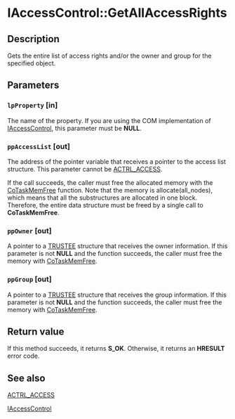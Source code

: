 # IAccessControl::GetAllAccessRights

## Description

Gets the entire list of access rights and/or the owner and group for the specified object.

## Parameters

### `lpProperty` [in]

The name of the property. If you are using the COM implementation of [IAccessControl](https://learn.microsoft.com/windows/desktop/api/iaccess/nn-iaccess-iaccesscontrol), this parameter must be **NULL**.

### `ppAccessList` [out]

The address of the pointer variable that receives a pointer to the access list structure. This parameter cannot be [ACTRL_ACCESS](https://learn.microsoft.com/windows/win32/api/accctrl/ns-accctrl-explicit_access_a).

If the call succeeds, the caller must free the allocated memory with the [CoTaskMemFree](https://learn.microsoft.com/windows/desktop/api/combaseapi/nf-combaseapi-cotaskmemfree) function. Note that the memory is allocate(all_nodes), which means that all the substructures are allocated in one block. Therefore, the entire data structure must be freed by a single call to **CoTaskMemFree**.

### `ppOwner` [out]

A pointer to a [TRUSTEE](https://learn.microsoft.com/windows/desktop/api/accctrl/ns-accctrl-trustee_a) structure that receives the owner information. If this parameter is not **NULL** and the function succeeds, the caller must free the memory with [CoTaskMemFree](https://learn.microsoft.com/windows/desktop/api/combaseapi/nf-combaseapi-cotaskmemfree).

### `ppGroup` [out]

A pointer to a [TRUSTEE](https://learn.microsoft.com/windows/desktop/api/accctrl/ns-accctrl-trustee_a) structure that receives the group information. If this parameter is not **NULL** and the function succeeds, the caller must free the memory with [CoTaskMemFree](https://learn.microsoft.com/windows/desktop/api/combaseapi/nf-combaseapi-cotaskmemfree).

## Return value

If this method succeeds, it returns **S_OK**. Otherwise, it returns an **HRESULT** error code.

## See also

[ACTRL_ACCESS](https://learn.microsoft.com/windows/win32/api/accctrl/ns-accctrl-explicit_access_a)

[IAccessControl](https://learn.microsoft.com/windows/desktop/api/iaccess/nn-iaccess-iaccesscontrol)